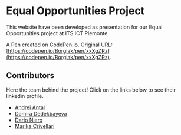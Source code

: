 # Equal Opportunities Project

This website have been developed as presentation for our Equal Opportunities project at ITS ICT Piemonte. 


A Pen created on CodePen.io. Original URL: [https://codepen.io/Borgiak/pen/xxXgZRz](https://codepen.io/Borgiak/pen/xxXgZRz).


## Contributors

Here the team behind the project! Click on the links below to see their linkedin profile.

 - [Andrei Antal](https://www.linkedin.com/in/andrei-antal/)
 - [Damira Dedekbayeva](https://www.linkedin.com/in/damiraddk/)
 - [Dario Niero](https://www.linkedin.com/in/dario-niero/)
 - [Marika Crivellari](https://www.linkedin.com/in/marika-crivellari/)
